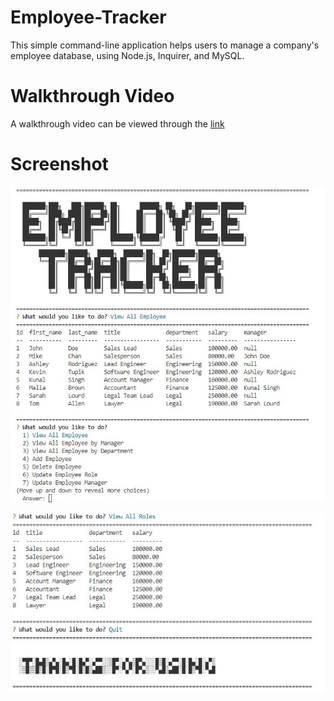 # Employee-Tracker

This simple command-line application helps users to manage a company's employee database, using Node.js, Inquirer, and MySQL.

# Walkthrough Video

A walkthrough video can be viewed through the [link](https://drive.google.com/file/d/1hrXCTpq3dYO7hWekSEIVz6TPRyvk8nHe/view)

# Screenshot

![text](src/sample.jpg)

![text](src/sample%202.jpg)
